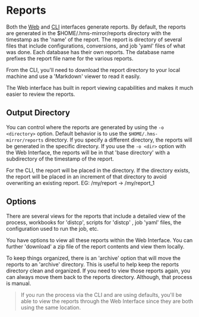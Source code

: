 # Reports

Both the [Web](Web-Interface.md) and [CLI](CLI.md) interfaces generate reports.  By default, the reports are 
generated in the $HOME/.hms-mirror/reports directory with the timestamp as the 'name' of the report.  The report is 
directory of several files that include configurations, conversions, and job 'yaml' files of what was done.  Each 
database has their own reports.  The database name prefixes the report file name for the various reports.

From the CLI, you'll need to download the report directory to your local machine and use a 'Markdown' viewer to read 
it easily.

The Web interface has built in report viewing capabilities and makes it much easier to review the reports.

## Output Directory

You can control where the reports are generated by using the `-o <directory>` option.  Default behavior is to use 
the `$HOME/.hms-mirror/reports` directory.  If you specify a different directory, the reports will be generated in 
the specific directory.  If you use the `-o <dir>` option with the Web Interface, the reports will be in that 'base 
directory' with a subdirectory of the timestamp of the report.

For the CLI, the report will be placed in the directory.  If the directory exists, the report will be placed in an 
increment of that directory to avoid overwriting an existing report. EG: /my/report -> /my/report_1

## Options

There are several views for the reports that include a detailed view of the process, workbooks for 'distcp', scripts for 'distcp'
, job 'yaml' files, the configuration used to run the job, etc.

You have options to view all these reports within the Web Interface. You can further 'download' a zip file of the report contents
and view them locally.

To keep things organized, there is an 'archive' option that will move the reports to an 'archive' directory.  This is useful to help
keep the reports directory clean and organized.  If you need to view those reports again, you can always move them back to the reports directory.
Although, that process is manual.

> If you run the process via the CLI and are using defaults, you'll be able to view the reports through the Web 
> Interface since they are both using the same location.